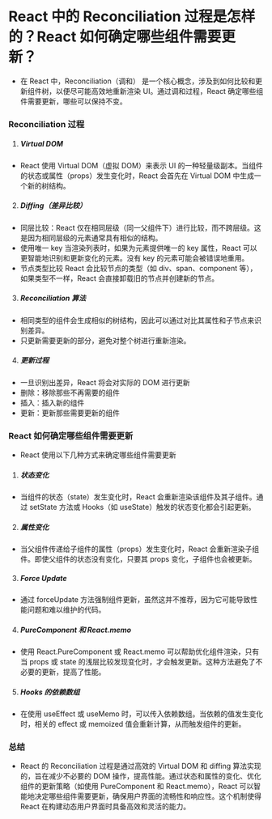 # React 中的 Reconciliation 过程是怎样的？React 如何确定哪些组件需要更新？

- 在 React 中，Reconciliation（调和） 是一个核心概念，涉及到如何比较和更新组件树，以便尽可能高效地重新渲染 UI。通过调和过程，React 确定哪些组件需要更新，哪些可以保持不变。

### Reconciliation 过程

1. ##### Virtual DOM

- React 使用 Virtual DOM（虚拟 DOM）来表示 UI 的一种轻量级副本。当组件的状态或属性（props）发生变化时，React 会首先在 Virtual DOM 中生成一个新的树结构。

2. ##### Diffing（差异比较）

- 同层比较：React 仅在相同层级（同一父组件下）进行比较，而不跨层级。这是因为相同层级的元素通常具有相似的结构。
- 使用唯一 key 当渲染列表时，如果为元素提供唯一的 key 属性，React 可以更智能地识别和更新变化的元素。没有 key 的元素可能会被错误地重用。
- 节点类型比较 React 会比较节点的类型（如 div、span、component 等），如果类型不一样，React 会直接卸载旧的节点并创建新的节点。

3. ##### Reconciliation 算法

- 相同类型的组件会生成相似的树结构，因此可以通过对比其属性和子节点来识别差异。
- 只更新需要更新的部分，避免对整个树进行重新渲染。

4. ##### 更新过程

- 一旦识别出差异，React 将会对实际的 DOM 进行更新
- 删除：移除那些不再需要的组件
- 插入：插入新的组件
- 更新：更新那些需要更新的组件

### React 如何确定哪些组件需要更新

- React 使用以下几种方式来确定哪些组件需要更新

1. ##### 状态变化

- 当组件的状态（state）发生变化时，React 会重新渲染该组件及其子组件。通过 setState 方法或 Hooks（如 useState）触发的状态变化都会引起更新。

2. ##### 属性变化

- 当父组件传递给子组件的属性（props）发生变化时，React 会重新渲染子组件。即使父组件的状态没有变化，只要其 props 变化，子组件也会被更新。

3. ##### Force Update

- 通过 forceUpdate 方法强制组件更新，虽然这并不推荐，因为它可能导致性能问题和难以维护的代码。

4. ##### PureComponent 和 React.memo

- 使用 React.PureComponent 或 React.memo 可以帮助优化组件渲染，只有当 props 或 state 的浅层比较发现变化时，才会触发更新。这种方法避免了不必要的更新，提高了性能。

5. ##### Hooks 的依赖数组

- 在使用 useEffect 或 useMemo 时，可以传入依赖数组。当依赖的值发生变化时，相关的 effect 或 memoized 值会重新计算，从而触发组件的更新。

### 总结

- React 的 Reconciliation 过程是通过高效的 Virtual DOM 和 diffing 算法实现的，旨在减少不必要的 DOM 操作，提高性能。通过状态和属性的变化、优化组件的更新策略（如使用 PureComponent 和 React.memo），React 可以智能地决定哪些组件需要更新，确保用户界面的流畅性和响应性。这个机制使得 React 在构建动态用户界面时具备高效和灵活的能力。
